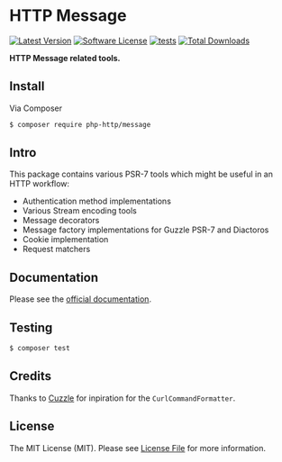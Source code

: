 # HTTP Message

[![Latest Version](https://img.shields.io/github/release/php-http/message.svg?style=flat-square)](https://github.com/php-http/message/releases)
[![Software License](https://img.shields.io/badge/license-MIT-brightgreen.svg?style=flat-square)](LICENSE)
[![tests](https://github.com/php-http/message/actions/workflows/ci.yml/badge.svg)](https://github.com/php-http/message/actions/workflows/ci.yml)
[![Total Downloads](https://img.shields.io/packagist/dt/php-http/message.svg?style=flat-square)](https://packagist.org/packages/php-http/message)

**HTTP Message related tools.**


## Install

Via Composer

``` bash
$ composer require php-http/message
```


## Intro

This package contains various PSR-7 tools which might be useful in an HTTP workflow:

- Authentication method implementations
- Various Stream encoding tools
- Message decorators
- Message factory implementations for Guzzle PSR-7 and Diactoros
- Cookie implementation
- Request matchers


## Documentation

Please see the [official documentation](http://docs.php-http.org/en/latest/message.html).


## Testing

``` bash
$ composer test
```


## Credits

Thanks to [Cuzzle](https://github.com/namshi/cuzzle) for inpiration for the `CurlCommandFormatter`.


## License

The MIT License (MIT). Please see [License File](LICENSE) for more information.
